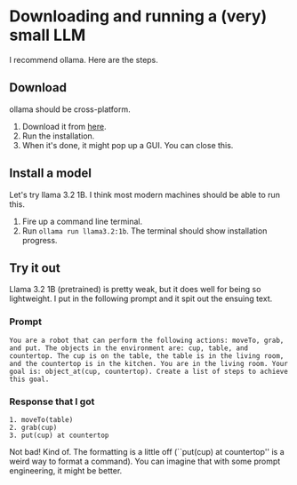 # Downloading and running a (very) small LLM

I recommend ollama. Here are the steps.

## Download

ollama should be cross-platform. 

1. Download it from [here](https://ollama.com).
2. Run the installation.
3. When it's done, it might pop up a GUI. You can close this.

## Install a model

Let's try llama 3.2 1B. I think most modern machines should be able to run this.

1. Fire up a command line terminal.
2. Run `ollama run llama3.2:1b`. The terminal should show installation progress.

## Try it out

Llama 3.2 1B (pretrained) is pretty weak, but it does well for being so lightweight. I put in the following prompt and it spit out the ensuing text.

### Prompt

```
You are a robot that can perform the following actions: moveTo, grab, and put. The objects in the environment are: cup, table, and countertop. The cup is on the table, the table is in the living room, and the countertop is in the kitchen. You are in the living room. Your goal is: object_at(cup, countertop). Create a list of steps to achieve this goal.
```

### Response that I got

```
1. moveTo(table)
2. grab(cup)
3. put(cup) at countertop
```

Not bad! Kind of. The formatting is a little off (``put(cup) at countertop'' is a weird way to format a command). You can imagine that with some prompt engineering, it might be better.